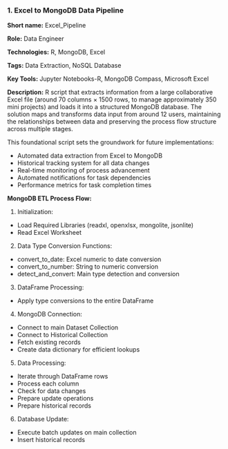 ### 1. Excel to MongoDB Data Pipeline

<b>Short name:</b> Excel_Pipeline </p>
<b>Role:</b> Data Engineer </p>
<b>Technologies:</b> R, MongoDB, Excel </p>
<b>Tags:</b> Data Extraction, NoSQL Database </p>
<b>Key Tools:</b> Jupyter Notebooks-R, MongoDB Compass, Microsoft Excel </p>
<b>Description:</b> R script that extracts information from a large collaborative Excel file (around 70 columns × 1500 rows, to manage approximately 350 mini projects) and loads it into a structured MongoDB database. The solution maps and transforms data input from around 12 users, maintaining the relationships between data and preserving the process flow structure across multiple stages.

This foundational script sets the groundwork for future implementations:

- Automated data extraction from Excel to MongoDB
- Historical tracking system for all data changes
- Real-time monitoring of process advancement
- Automated notifications for task dependencies
- Performance metrics for task completion times



<b>MongoDB ETL Process Flow:</b>

1. Initialization:
- Load Required Libraries (readxl, openxlsx, mongolite, jsonlite)
- Read Excel Worksheet

2. Data Type Conversion Functions:
- convert_to_date: Excel numeric to date conversion
- convert_to_number: String to numeric conversion
- detect_and_convert: Main type detection and conversion

3. DataFrame Processing:
- Apply type conversions to the entire DataFrame

4. MongoDB Connection:
- Connect to main Dataset Collection
- Connect to Historical Collection
- Fetch existing records
- Create data dictionary for efficient lookups

5. Data Processing:
- Iterate through DataFrame rows
- Process each column
- Check for data changes
- Prepare update operations
- Prepare historical records

6. Database Update:
- Execute batch updates on main collection
- Insert historical records
